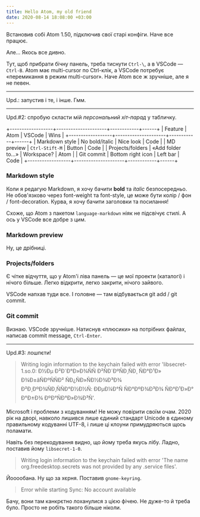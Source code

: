 ```yaml
---
title: Hello Atom, my old friend
date: 2020-08-14 18:08:00 +03:00
---
```


Встановив собі Atom 1.50, підключив свої старі конфіги. Наче все працює.

Але… Якось все дивно.

Тут, щоб прибрати бічну панель, треба тиснути `Ctrl-\`, а в VSCode — `Ctrl-B`.
Atom має multi-cursor по Ctrl-клік, а VSCode потребує «перемикання в режим multi-cursor».
Наче Atom все ж зручніше, але я не певен.

-----

Upd.: запустив і те, і інше. Гмм.

-----

Upd.#2: спробую скласти мій _персональний хіт-парад_ у табличку.

+------------------+---------------------+------------+------+
| Feature          | Atom                | VSCode     | Wins |
+------------------+---------------------+------------+------+
| Markdown style   | No bold/italic      | Nice look  | Code |
| MD preview       | `Ctrl-Stift-M`      | Button     | Code |
| Projects/folders | «Add folder to…»    | Workspace? | Atom |
| Git commit       | Bottom right icon   | Left bar   | Code |
+------------------+---------------------+------------+------+


### Markdown style

Коли я редагую Markdown, я хочу бачити **bold** та _italic_ безпосередньо. Не обов'язково через font-weight та font-style, це може бути колір / фон / font-decoration. Курва, я хочу бачити заголовки та посилання!

Схоже, що Atom з пакетом `language-markdown` ніяк не підсвічує стилі. А ось у VSCode все добре з цим.


### Markdown preview

Ну, це дрібниці.


### Projects/folders

Є чітке відчуття, що у Atom'і ліва панель — це мої проекти (каталогі) і нічого більше. Легко відкрити, легко закрити, нічого зайвого.

VSCode напхав туди все. І головне ­— там відбувається git add / git commit.


### Git commit

Визнаю. VSCode зручніше. Натиснув «плюсики» на потрібних файлах, написав commit message, `Ctrl-Enter`.

-----

Upd.#3: лошпєти!

> Writing login information to the keychain failed with error 'libsecret-1.so.0: Ð½Ðµ Ð²Ð´Ð°Ð»Ð¾ÑÑ Ð²ÑÐ´ÐºÑÐ¸ÑÐ¸ ÑÐ°Ð¹Ð» Ð¾Ð±âÑÐºÑÑÐ² ÑÐ¿ÑÐ»ÑÐ½Ð¾Ð³Ð¾ Ð²Ð¸ÐºÐ¾ÑÐ¸ÑÑÐ°Ð½Ð½Ñ: ÐÐµÐ¼Ð°Ñ ÑÐ°ÐºÐ¾Ð³Ð¾ ÑÐ°Ð¹Ð»Ð° Ð°Ð±Ð¾ ÐºÐ°ÑÐ°Ð»Ð¾Ð³Ñ'.

Microsoft і проблеми з кодуванням! Не можу повірити своїм очам. 2020 рік на дворі, навколо лишився лише єдиний стандарт Unicode в єдиному правильному кодуванні UTF-8, і лише ці клоуни примудряються щось поламати.

Навіть без перекодування видно, що йому треба якусь лібу. Ладно, поставив йому `libsecret-1-0`.

> Writing login information to the keychain failed with error 'The name org.freedesktop.secrets was not provided by any .service files'.

Йооообана. Ну що за хєрня. Поставив `gnome-keyring`.

> Error while starting Sync: No account available

Бачу, вони там канкрєтно лоханулися з цією фічею. Не дуже-то й треба було. Просто не робіть такого більше ніколи.